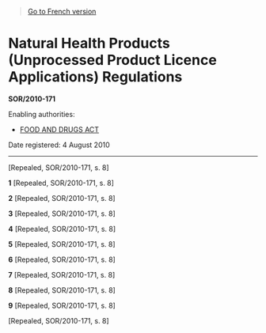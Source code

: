 > [Go to French version](/fr/Règlements/Décrets,%20ordonnances%20et%20règlements%20statutaires/2010/171.md)

# Natural Health Products (Unprocessed Product Licence Applications) Regulations

**SOR/2010-171**

Enabling authorities: 
- [FOOD AND DRUGS ACT](/en/Acts/Revised%20Statutes%20of%20Canada/F/F-27.md)

Date registered: 4 August 2010

----------


[Repealed, SOR/2010-171, s. 8]


**1** [Repealed, SOR/2010-171, s. 8]



**2** [Repealed, SOR/2010-171, s. 8]



**3** [Repealed, SOR/2010-171, s. 8]



**4** [Repealed, SOR/2010-171, s. 8]



**5** [Repealed, SOR/2010-171, s. 8]



**6** [Repealed, SOR/2010-171, s. 8]



**7** [Repealed, SOR/2010-171, s. 8]



**8** [Repealed, SOR/2010-171, s. 8]



**9** [Repealed, SOR/2010-171, s. 8]


[Repealed, SOR/2010-171, s. 8]


